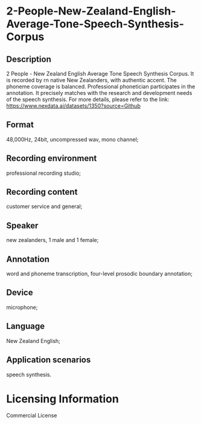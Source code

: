 # 2-People-New-Zealand-English-Average-Tone-Speech-Synthesis-Corpus

## Description
2 People - New Zealand English Average Tone Speech Synthesis Corpus. It is recorded by rn native New Zealanders, with authentic accent. The phoneme coverage is balanced. Professional phonetician participates in the annotation. It precisely matches with the research and development needs of the speech synthesis.
For more details, please refer to the link: https://www.nexdata.ai/datasets/1350?source=Github


## Format
48,000Hz, 24bit, uncompressed wav, mono channel;
## Recording environment
professional recording studio;
## Recording content
customer service and general;
## Speaker
new zealanders, 1 male and 1 female;
## Annotation
word and phoneme transcription, four-level prosodic boundary annotation;
## Device
microphone;
## Language
New Zealand English;
## Application scenarios
speech synthesis.
# Licensing Information
Commercial License
